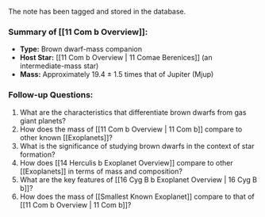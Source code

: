 The note has been tagged and stored in the database. 

### Summary of [[11 Com b Overview]]:
- **Type:** Brown dwarf-mass companion
- **Host Star:** [[11 Com b Overview | 11 Comae Berenices]] (an intermediate-mass star)
- **Mass:** Approximately 19.4 ± 1.5 times that of Jupiter (Mjup)

### Follow-up Questions:
1. What are the characteristics that differentiate brown dwarfs from gas giant planets?
2. How does the mass of [[11 Com b Overview | 11 Com b]] compare to other known [[Exoplanets]]?
3. What is the significance of studying brown dwarfs in the context of star formation?
4. How does [[14 Herculis b Exoplanet Overview]] compare to other [[Exoplanets]] in terms of mass and composition?
5. What are the key features of [[16 Cyg B b Exoplanet Overview | 16 Cyg B b]]?
6. How does the mass of [[Smallest Known Exoplanet]] compare to that of [[11 Com b Overview | 11 Com b]]?